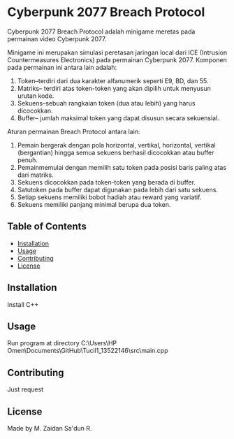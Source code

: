 # Cyberpunk 2077 Breach Protocol

Cyberpunk 2077 Breach Protocol adalah minigame meretas pada permainan video Cyberpunk 2077.

 Minigame ini merupakan simulasi peretasan jaringan local dari ICE (Intrusion Countermeasures
 Electronics) pada permainan Cyberpunk 2077. Komponen pada permainan ini antara lain adalah:
 1. Token–terdiri dari dua karakter alfanumerik seperti E9, BD, dan 55.
 2. Matriks– terdiri atas token-token yang akan dipilih untuk menyusun urutan kode.
 3. Sekuens–sebuah rangkaian token (dua atau lebih) yang harus dicocokkan.
 4. Buffer– jumlah maksimal token yang dapat disusun secara sekuensial.

 Aturan permainan Breach Protocol antara lain:
 1. Pemain bergerak dengan pola horizontal, vertikal, horizontal, vertikal (bergantian) hingga
 semua sekuens berhasil dicocokkan atau buffer penuh.
 2. Pemainmemulai dengan memilih satu token pada posisi baris paling atas dari matriks.
 3. Sekuens dicocokkan pada token-token yang berada di buffer.
 4. Satutoken pada buffer dapat digunakan pada lebih dari satu sekuens.
 5. Setiap sekuens memiliki bobot hadiah atau reward yang variatif.
 6. Sekuens memiliki panjang minimal berupa dua token.

## Table of Contents

- [Installation](#installation)
- [Usage](#usage)
- [Contributing](#contributing)
- [License](#license)

## Installation

Install C++

## Usage

Run program at directory C:\Users\HP Omen\Documents\GitHub\Tucil1_13522146\src\main.cpp

## Contributing

Just request

## License

Made by M. Zaidan Sa'dun R.
